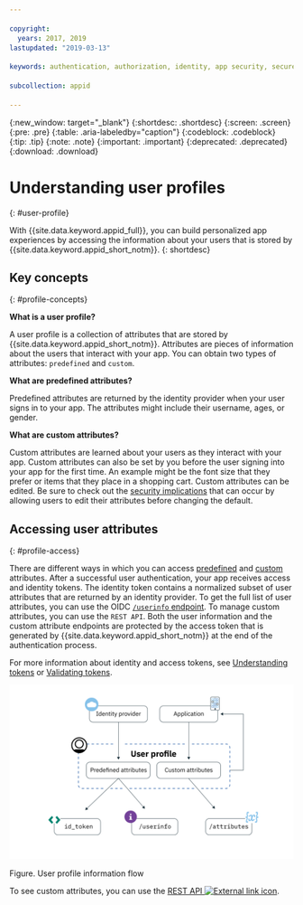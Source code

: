```yaml
---

copyright:
  years: 2017, 2019
lastupdated: "2019-03-13"

keywords: authentication, authorization, identity, app security, secure, user profiles, personalized apps, attributes, 

subcollection: appid

---
```


{:new_window: target="_blank"}
{:shortdesc: .shortdesc}
{:screen: .screen}
{:pre: .pre}
{:table: .aria-labeledby="caption"}
{:codeblock: .codeblock}
{:tip: .tip}
{:note: .note}
{:important: .important}
{:deprecated: .deprecated}
{:download: .download}

# Understanding user profiles
{: #user-profile}

With {{site.data.keyword.appid_full}}, you can build personalized app experiences by accessing the information about your users that is stored by {{site.data.keyword.appid_short_notm}}.
{: shortdesc}

## Key concepts
{: #profile-concepts}

**What is a user profile?**

A user profile is a collection of attributes that are stored by {{site.data.keyword.appid_short_notm}}. Attributes are pieces of information about the users that interact with your app. You can obtain two types of attributes: `predefined` and `custom`.



**What are predefined attributes?**

Predefined attributes are returned by the identity provider when your user signs in to your app. The attributes might include their username, ages, or gender.



**What are custom attributes?**

Custom attributes are learned about your users as they interact with your app. Custom attributes can also be set by you before the user signing into your app for the first time. An example might be the font size that they prefer or items that they place in a shopping cart. Custom attributes can be edited. Be sure to check out the [security implications](/docs/services/appid?topic=appid-custom-attributes) that can occur by allowing users to edit their attributes before changing the default.


## Accessing user attributes
{: #profile-access}

There are different ways in which you can access [predefined](/docs/services/appid?topic=appid-predefined-attributes) and [custom](/docs/services/appid?topic=appid-custom-attributes) attributes. After a successful user authentication, your app receives access and identity tokens. The identity token contains a normalized subset of user attributes that are returned by an identity provider. To get the full list of user attributes, you can use the OIDC [`/userinfo` endpoint](https://us-south.appid.cloud.ibm.com/swagger-ui/#/Authorization_Server_V3/userInfo). To manage custom attributes, you can use the `REST API`. Both the user information and the custom attribute endpoints are protected by the access token that is generated by {{site.data.keyword.appid_short_notm}} at the end of the authentication process.

For more information about identity and access tokens, see [Understanding tokens](/docs/services/appid?topic=appid-key-concepts#tokens) or [Validating tokens](/docs/services/appid?topic=appid-token-validation).

![{{site.data.keyword.appid_short_notm}} user profile architecture](images/user-profile1.png)

Figure. User profile information flow

To see custom attributes, you can use the <a href="https://us-south.appid.cloud.ibm.com/swagger-ui/#/Attributes" target="_blank">REST API <img src="../../icons/launch-glyph.svg" alt="External link icon"></a>.


